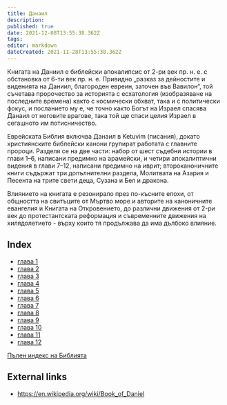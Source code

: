 ```yaml
---
title: Данаил
description: 
published: true
date: 2021-12-08T13:55:38.362Z
tags: 
editor: markdown
dateCreated: 2021-11-28T13:55:38.362Z
---
```


Книгата на Даниил е библейски апокалипсис от 2-ри век пр. н. е. с обстановка от 6-ти век пр. н. е. Привидно „разказ за дейностите и виденията на Даниил, благороден евреин, заточен във Вавилон“, той съчетава пророчество за историята с есхатология (изобразяване на последните времена) както с космически обхват, така и с политически фокус, и посланието му е, че точно както Богът на Израел спасява Данаил от неговите врагове, така той ще спаси целия Израел в сегашното им потисничество.

Еврейската Библия включва Данаил в Ketuvim (писания), докато християнските библейски канони групират работата с главните пророци. Разделя се на две части: набор от шест съдебни истории в глави 1–6, написани предимно на арамейски, и четири апокалиптични видения в глави 7–12, написани предимно на иврит; второканоничните книги съдържат три допълнителни раздела, Молитвата на Азария и Песента на трите свети деца, Сузана и Бел и дракона. 

Влиянието на книгата е резонирало през по-късните епохи, от общността на свитъците от Мъртво море и авторите на каноничните евангелия и Книгата на Откровението, до различни движения от 2-ри век до протестантската реформация и съвременните движения на хилядолетието - върху които тя продължава да има дълбоко влияние. 

## Index

- [глава 1](/bg/Bible/Daniel/1)
- [глава 2](/bg/Bible/Daniel/2)
- [глава 3](/bg/Bible/Daniel/3)
- [глава 4](/bg/Bible/Daniel/4)
- [глава 5](/bg/Bible/Daniel/5)
- [глава 6](/bg/Bible/Daniel/6)
- [глава 7](/bg/Bible/Daniel/7)
- [глава 8](/bg/Bible/Daniel/8)
- [глава 9](/bg/Bible/Daniel/9)
- [глава 10](/bg/Bible/Daniel/10)
- [глава 11](/bg/Bible/Daniel/11)
- [глава 12](/bg/Bible/Daniel/12)



[Пълен индекс на Библията](/bg/index/bible)


## External links

- https://en.wikipedia.org/wiki/Book_of_Daniel
